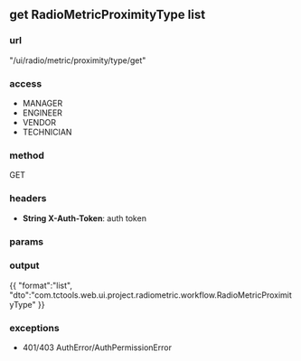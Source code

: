 ## get RadioMetricProximityType list ##
### url ###
"/ui/radio/metric/proximity/type/get"
### access ###
* MANAGER
* ENGINEER
* VENDOR
* TECHNICIAN
### method ###
GET
### headers ###
* **String X-Auth-Token**: auth token
### params ###

### output ###
{{
"format":"list",
"dto":"com.tctools.web.ui.project.radiometric.workflow.RadioMetricProximityType"
}}
### exceptions ###
* 401/403 AuthError/AuthPermissionError